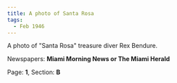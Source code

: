 ```yaml
---  
title: A photo of Santa Rosa  
tags:  
  - Feb 1946  
---  
```

  
A photo of "Santa Rosa" treasure diver Rex Bendure.  
  
Newspapers: **Miami Morning News or The Miami Herald**  
  
Page: **1**, Section: **B** 

